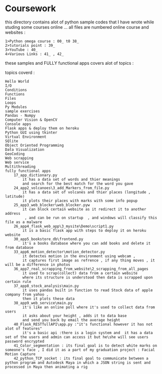 # Coursework
this directory contains alot of python sample codes that 
I have wrote while studing some courses online ... 
all files are numbered 
online course and websites : 
	
	1>Python omega course : 00_ t0 38_
	2>tutorials point : 39_ 
	3>YouTube : 40_
	4>Various Links : 41_ , 42_ 

these samples and FULLY functional apps covers alot of topics : 

topics coverd :
	
	Hello World
	I/O
	Conditions 
	Functions
	Files
	Loops
	Py Modules
	sample exercises 
	Pandas - Numpy
	Computer Vision & OpenCV 
	Console apps
	Flask apps & deploy them on heroku 
	Python GUI using tkinter
	Virtual Environment
	SQlite
	Object Oriented Programming
	Data Visualization
	GeoCoding
	Web scrapping
	Web service
	Multithreading
	fully functional apps 
		17_app_dictionary.py 
			it has a data set of words and thier meanings 
			and search for the best match for the word you gave
		24_app2_volcanoes\3_add_Markers_from_file.py
			it has a data set of volcanes and thier places (longitude , latitude)
			it plots their places with marks with some info popup
		25_app3_web_blocker\web_blocker.pyw
			it can block certain website as it redirect it to another address
			 , and can be run on startup  , and windows will classify this file as a malware
		26_app4_flask_web_app\3_mysite\Demo\script1.py
			it is a basic flask app with steps to deploy it on heroku website
		30_app5_bookstore_db\frontend.py
			it's a books database where you can add books and delete it from database 
		33_app6_motion_detector\motion_detector.py
			it detectes motion in the environment using webcam , 
			it captures first image as refrence , if any thing moves , it will be a difference in photos
		36_app7_real_scrapping_from_website\2_scrapping_from_all_pages
			it used to scrap(collect) data from a certain website 
			where its structure is understood then data is scrapped upon certain rule
		37_app8_stock_analysis\main.py
			it uses pandas built in function to read Stock data of apple company from yahoo ,
			then it plots these data
		38_app9_web_service\main.py
			it's like an online poll where it's used to collect data from users 
			it asks about your height , adds it to data base 
			and send you back by email the average height
		40_Flask_RESTfullAPI\app.py :"it's functional however it has not alot of features"
			it's a basic api :there is a login system and  it has a data set of the users and admin can access it but he\she will see users password encrypted
		41_Color_segmentation : its final goal is to detect white marks on someone's face , I did it as a part of my graduation project : Facial Motion Capture
		42_python_TCP_socket : its final goal to communicate between a python program and Autodesk Maya in which a JSON string is sent and processed in Maya then animating a rig  
